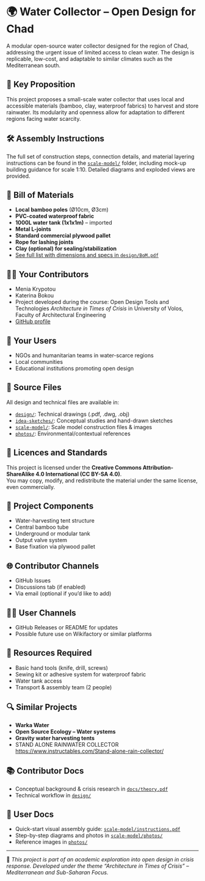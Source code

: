 
# 🌍 Water Collector – Open Design for Chad

A modular open-source water collector designed for the region of Chad, addressing the urgent issue of limited access to clean water. The design is replicable, low-cost, and adaptable to similar climates such as the Mediterranean south.

## 📌 Key Proposition

This project proposes a small-scale water collector that uses local and accessible materials (bamboo, clay, waterproof fabrics) to harvest and store rainwater. Its modularity and openness allow for adaptation to different regions facing water scarcity.

## 🛠️ Assembly Instructions

The full set of construction steps, connection details, and material layering instructions can be found in the [`scale-model/`](./scale-model/) folder, including mock-up building guidance for scale 1:10. Detailed diagrams and exploded views are provided.

## 🧾 Bill of Materials

- **Local bamboo poles** (Ø10cm, Ø3cm)
- **PVC-coated waterproof fabric**
- **1000L water tank (1x1x1m)** – imported
- **Metal L-joints**
- **Standard commercial plywood pallet**
- **Rope for lashing joints**
- **Clay (optional) for sealing/stabilization**
- [See full list with dimensions and specs in `design/BoM.pdf`](./design/)


<!-- Uploading "Image1_000.png"... -->


## 👩‍💻 Your Contributors

- Menia Krypotou
- Katerina Bokou 
- Project developed during the course: Open Design Tools and Technologies *Architecture in Times of Crisis* in University of Volos, Faculty of Architectural Engineering 
- [GitHub profile](https://github.com/MeniaKrypotou)

## 👥 Your Users

- NGOs and humanitarian teams in water-scarce regions
- Local communities
- Educational institutions promoting open design

## 💾 Source Files

All design and technical files are available in:

- [`design/`](./design/): Technical drawings (.pdf, .dwg, .obj)
- [`idea-sketches/`](./idea-sketches/): Conceptual studies and hand-drawn sketches
- [`scale-model/`](./scale-model/): Scale model construction files & images
- [`photos/`](./photos/): Environmental/contextual references

## 📜 Licences and Standards

This project is licensed under the **Creative Commons Attribution-ShareAlike 4.0 International (CC BY-SA 4.0)**.  
You may copy, modify, and redistribute the material under the same license, even commercially.

## 🧩 Project Components

- Water-harvesting tent structure
- Central bamboo tube
- Underground or modular tank
- Output valve system
- Base fixation via plywood pallet

## 🌐 Contributor Channels

- GitHub Issues
- Discussions tab (if enabled)
- Via email (optional if you’d like to add)

## 🧑‍🏫 User Channels

- GitHub Releases or README for updates
- Possible future use on Wikifactory or similar platforms

## 🧰 Resources Required

- Basic hand tools (knife, drill, screws)
- Sewing kit or adhesive system for waterproof fabric
- Water tank access
- Transport & assembly team (2 people)

## 🔍 Similar Projects

- **Warka Water**
- **Open Source Ecology – Water systems**
- **Gravity water harvesting tents**
- STAND ALONE RAINWATER COLLECTOR https://www.instructables.com/Stand-alone-rain-collector/

## 📚 Contributor Docs

- Conceptual background & crisis research in [`docs/theory.pdf`](./docs/) 
- Technical workflow in [`design/`](./design/)

## 📖 User Docs

- Quick-start visual assembly guide: [`scale-model/instructions.pdf`](./scale-model/)
- Step-by-step diagrams and photos in [`scale-model/photos/`](./scale-model/photos/)
- Reference images in [`photos/`](./photos/)

---

📢 *This project is part of an academic exploration into open design in crisis response. Developed under the theme “Architecture in Times of Crisis” – Mediterranean and Sub-Saharan Focus.*
